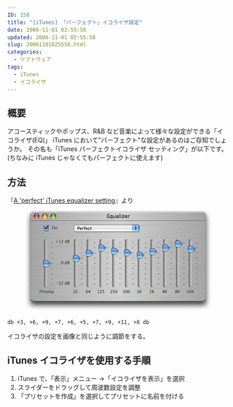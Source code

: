 ```yaml
---
ID: 158
title: "[iTunes] 「パーフェクト」イコライザ設定"
date: 2006-11-01 02:55:58
updated: 2006-11-01 02:55:58
slug: 20061101025558.html
categories:
  - ソフトウェア
tags:
  - iTunes
  - イコライザ
---
```


## 概要

アコースティックやポップス、R&B など音楽によって様々な設定ができる「イコライザ(EQ)」
iTunes において"パーフェクト"な設定があるのはご存知でしょうか。
その名も「iTunes パーフェクトイコライザ セッティング」が以下です。
(ちなみに iTunes じゃなくてもパーフェクトに使えます)

<!--more-->

## 方法

『<a href="http://hints.macworld.com/article.php?story=20040902070807431" rel="nofollow">A 'perfect' iTunes equalizer setting</a>』より

<figure>
  <img alt="パーフェクトイコライザ" src="/images/Perfect-Equalizer.jpg" />
</figure>

```
db +3, +6, +9, +7, +6, +5, +7, +9, +11, +8 db
```

イコライザの設定を画像と同じように調節をする。

## iTunes イコライザを使用する手順

1. iTunes で、「表示」メニュー ->「イコライザを表示」を選択
1. スライダーをドラッグして周波数設定を調整
1. 「プリセットを作成」を選択してプリセットに名前を付ける
